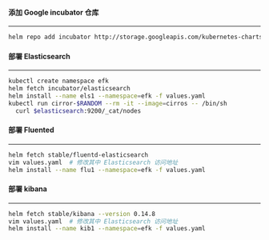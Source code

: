 #### 添加 Google incubator 仓库
---
```bash
helm repo add incubator http://storage.googleapis.com/kubernetes-charts-incubator
```

#### 部署 Elasticsearch
---
```bash
kubectl create namespace efk
helm fetch incubator/elasticsearch
helm install --name els1 --namespace=efk -f values.yaml
kubectl run cirror-$RANDOM --rm -it --image=cirros -- /bin/sh
  curl $elasticsearch:9200/_cat/nodes
```

#### 部署 Fluented
---
```bash
helm fetch stable/fluentd-elasticsearch
vim values.yaml  # 修改其中 Elasticsearch 访问地址
helm install --name flu1 --namespace=efk -f values.yaml
```

#### 部署 kibana
---
```bash
helm fetch stable/kibana --version 0.14.8
vim values.yaml  # 修改其中 Elasticsearch 访问地址
helm install --name kib1 --namespace=efk -f values.yaml
```
